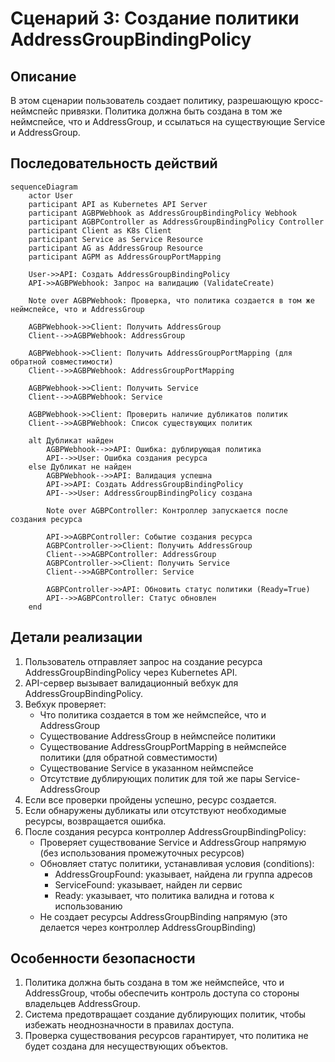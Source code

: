 # Сценарий 3: Создание политики AddressGroupBindingPolicy

## Описание
В этом сценарии пользователь создает политику, разрешающую кросс-неймспейс привязки. Политика должна быть создана в том же неймспейсе, что и AddressGroup, и ссылаться на существующие Service и AddressGroup.

## Последовательность действий

```mermaid
sequenceDiagram
    actor User
    participant API as Kubernetes API Server
    participant AGBPWebhook as AddressGroupBindingPolicy Webhook
    participant AGBPController as AddressGroupBindingPolicy Controller
    participant Client as K8s Client
    participant Service as Service Resource
    participant AG as AddressGroup Resource
    participant AGPM as AddressGroupPortMapping

    User->>API: Создать AddressGroupBindingPolicy
    API->>AGBPWebhook: Запрос на валидацию (ValidateCreate)

    Note over AGBPWebhook: Проверка, что политика создается в том же неймспейсе, что и AddressGroup

    AGBPWebhook->>Client: Получить AddressGroup
    Client-->>AGBPWebhook: AddressGroup

    AGBPWebhook->>Client: Получить AddressGroupPortMapping (для обратной совместимости)
    Client-->>AGBPWebhook: AddressGroupPortMapping

    AGBPWebhook->>Client: Получить Service
    Client-->>AGBPWebhook: Service

    AGBPWebhook->>Client: Проверить наличие дубликатов политик
    Client-->>AGBPWebhook: Список существующих политик

    alt Дубликат найден
        AGBPWebhook-->>API: Ошибка: дублирующая политика
        API-->>User: Ошибка создания ресурса
    else Дубликат не найден
        AGBPWebhook-->>API: Валидация успешна
        API->>API: Создать AddressGroupBindingPolicy
        API-->>User: AddressGroupBindingPolicy создана

        Note over AGBPController: Контроллер запускается после создания ресурса

        API->>AGBPController: Событие создания ресурса
        AGBPController->>Client: Получить AddressGroup
        Client-->>AGBPController: AddressGroup
        AGBPController->>Client: Получить Service
        Client-->>AGBPController: Service

        AGBPController->>API: Обновить статус политики (Ready=True)
        API-->>AGBPController: Статус обновлен
    end
```

## Детали реализации

1. Пользователь отправляет запрос на создание ресурса AddressGroupBindingPolicy через Kubernetes API.
2. API-сервер вызывает валидационный вебхук для AddressGroupBindingPolicy.
3. Вебхук проверяет:
   - Что политика создается в том же неймспейсе, что и AddressGroup
   - Существование AddressGroup в неймспейсе политики
   - Существование AddressGroupPortMapping в неймспейсе политики (для обратной совместимости)
   - Существование Service в указанном неймспейсе
   - Отсутствие дублирующих политик для той же пары Service-AddressGroup
4. Если все проверки пройдены успешно, ресурс создается.
5. Если обнаружены дубликаты или отсутствуют необходимые ресурсы, возвращается ошибка.
6. После создания ресурса контроллер AddressGroupBindingPolicy:
   - Проверяет существование Service и AddressGroup напрямую (без использования промежуточных ресурсов)
   - Обновляет статус политики, устанавливая условия (conditions):
     - AddressGroupFound: указывает, найдена ли группа адресов
     - ServiceFound: указывает, найден ли сервис
     - Ready: указывает, что политика валидна и готова к использованию
   - Не создает ресурсы AddressGroupBinding напрямую (это делается через контроллер AddressGroupBinding)

## Особенности безопасности

1. Политика должна быть создана в том же неймспейсе, что и AddressGroup, чтобы обеспечить контроль доступа со стороны владельцев AddressGroup.
2. Система предотвращает создание дублирующих политик, чтобы избежать неоднозначности в правилах доступа.
3. Проверка существования ресурсов гарантирует, что политика не будет создана для несуществующих объектов.

